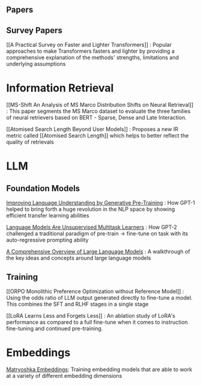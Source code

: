 ## Papers

## Survey Papers

[[A Practical Survey on Faster and Lighter Transformers]] : Popular approaches to make Transformers fasters and lighter by providing a comprehensive explanation of the methods' strengths, limitations and underlying assumptions

# Information Retrieval

[[MS-Shift An Analysis of MS Marco Distribution Shifts on Neural Retrieval]] : This paper segments the MS Marco dataset to evaluate the three families of neural retrievers based on BERT - Sparse, Dense and Late Interaction.

[[Atomised Search Length Beyond User Models]] : Proposes a new IR metric called [[Atomised Search Length]] which helps to better reflect the quality of retrievals

# LLM

## Foundation Models

[Improving Language Understanding by Generative Pre-Training](/Improving%20Language%20Understanding%20by%20Generative%20Pre-Training.md) : How GPT-1 helped to bring forth a huge revolution in the NLP space by showing efficient transfer learning abilities

[Language Models Are Unsupervised Multitask Learners](/Language%20Models%20Are%20Unsupervised%20Multitask%20Learners.md) : How GPT-2 challenged a traditional paradigm of pre-train -> fine-tune on task with its auto-regressive prompting ability

[A Comprehensive Overview of Large Language Models](/A%20Comprehensive%20Overview%20of%20Large%20Language%20Models.md) : A walkthrough of the key ideas and concepts around large language models

## Training 


[[ORPO Monolithic Preference Optimization without Reference Model]] : Using the odds ratio of LLM output generated directly to fine-tune a model. This combines the SFT and RLHF stages in a single stage

[[LoRA Learns Less and Forgets Less]] : An ablation study of LoRA's performance as compared to a full fine-tune when it comes to instruction fine-tuning and continued pre-training.

# Embeddings

[Matryoshka Embeddings](/Matryoshka%20Embeddings.md): Training embedding models that are able to work at a variety of different embedding dimensions

